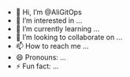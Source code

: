 - 👋 Hi, I’m @AliGitOps
- 👀 I’m interested in ...
- 🌱 I’m currently learning ...
- 💞️ I’m looking to collaborate on ...
- 📫 How to reach me ...
- 😄 Pronouns: ...
- ⚡ Fun fact: ...


<!---
AliGitOps/AliGitOps is a ✨ special ✨ repository because its `README.md` (this file) appears on your GitHub profile.
You can click the Preview link to take a look at your changes.
--->
